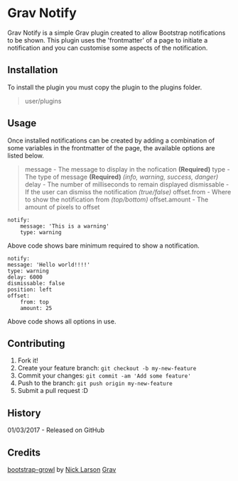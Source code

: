 # Grav Notify
Grav Notify is a simple Grav plugin created to allow Bootstrap notifications to be shown. This plugin uses the 'frontmatter' of a page to initiate a notification and you can customise some aspects of the notification.
## Installation
To install the plugin you must copy the plugin to the plugins folder. 

> user/plugins
## Usage
Once installed notifications can be created by adding a combination of some variables in the frontmatter of the page, the available options are listed below.
> message - The message to display in the nofication **(Required)**
> type - The type of message **(Required)** *(info, warning, success, danger)*
> delay - The number of milliseconds to remain displayed
> dismissable - If the user can dismiss the notification *(true/false)*
> offset.from - Where to show the notification from *(top/bottom)*
> offset.amount - The amount of pixels to offset

    notify:
	    message: 'This is a warning'
	    type: warning
	
Above code shows bare minimum required to show a notification.

    notify:
    message: 'Hello world!!!!'
    type: warning
    delay: 6000
    dismissable: false
    position: left
    offset:
        from: top
        amount: 25

Above code shows all options in use.

## Contributing
1. Fork it!
2. Create your feature branch: `git checkout -b my-new-feature`
3. Commit your changes: `git commit -am 'Add some feature'`
4. Push to the branch: `git push origin my-new-feature`
5. Submit a pull request :D
## History
01/03/2017 - Released on GitHub
## Credits
[bootstrap-growl](https://github.com/ifightcrime/bootstrap-growl) by [Nick Larson](https://github.com/ifightcrime)
[Grav](https://github.com/getgrav/grav)
